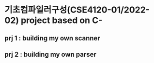 # 기초컴파일러구성(CSE4120-01/2022-02) project based on C-
##  prj 1 : building my own scanner
##  prj 2 : building my own parser
